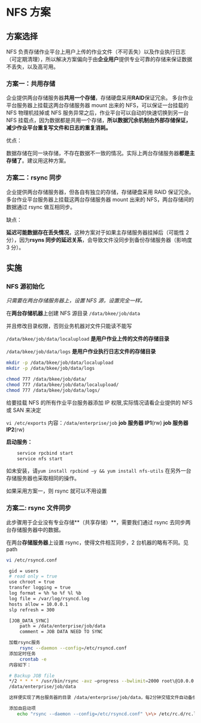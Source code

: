 # NFS 方案

## 方案选择

NFS 负责存储作业平台上用户上传的作业文件（不可丢失）以及作业执行日志（可定期清理），所以解决方案偏向于由**企业用户**提供专业可靠的存储来保证数据不丢失，以及高可用。

### 方案一：共用存储

企业提供两台存储服务器**共用一个存储**，存储硬盘采用**RAID**保证冗余。
多台作业平台服务器上挂载这两台存储服务器 mount 出来的 NFS，可以保证一台挂载的 NFS 物理机挂掉或 NFS 服务异常之后，作业平台可以自动的快速切换到另一台 NFS 挂载点，因为数据都是共用一个存储，**所以数据冗余机制由外部存储保证，减少作业平台重复写文件和日志的重复消耗。**

优点：

数据存储在同一块存储，不存在数据不一致的情况。实际上两台存储服务器**都是主存储了**。建议用这种方案。

### 方案二：rsync 同步

企业提供两台存储服务器，但各自有独立的存储，存储硬盘采用 RAID 保证冗余。多台作业平台服务器上挂载这两台存储服务器 mount 出来的 NFS，两台存储间的数据通过 rsync 做互相同步。

缺点：

**延迟可能数据存在丢失情况**，这种方案对于如果主存储服务器挂掉后（可能性 2 分），因为**rsyns 同步的延迟关系**，会导致文件没同步到备份存储服务器（影响度 3 分）。

## 实施

### NFS 源初始化

*只需要在两台存储服务器上，设置 NFS 源，设置完全一样。*

在**两台存储机器**上创建 NFS 源目录 `/data/bkee/job/data`

并且修改目录权限，否则业务机器对文件只能读不能写

`/data/bkee/job/data/localupload` **是用户作业上传的文件的存储目录**

`/data/bkee/job/data/logs`        **是用户作业执行日志文件的存储目录**

```bash
mkdir -p /data/bkee/job/data/localupload
mkdir -p /data/bkee/job/data/logs

chmod 777 /data/bkee/job/data/
chmod 777 /data/bkee/job/data/localupload/
chmod 777 /data/bkee/job/data/logs/
```

给要挂载 NFS 的所有作业平台服务器添加 IP 权限,实际情况请看企业提供的 NFS 或 SAN 来决定

`vi /etc/exports`
内容：`/data/enterprise/job` **job 服务器 IP1**(rw) **job 服务器 IP2**(rw)

**启动服务：**
```bash
    service rpcbind start
    service nfs start
```
如未安装，请`yum install rpcbind –y && yum install nfs-utils`
在另外一台存储服务器也采取相同的操作。

如果采用方案一，则 rsync 就可以不用设置

###  方案二: rsync 文件同步

此步骤用于企业没有专业存储**（共享存储）**，需要我们通过 rsync 去同步两台存储服务器中的数据。

在两台**存储服务器**上设置 rsync，使得文件相互同步，2 台机器的略有不同。见 path
```bash
vi /etc/rsyncd.conf

 gid = users
 # read only = true
 use chroot = true
 transfer logging = true
 log format = %h %o %f %l %b
 log file = /var/log/rsyncd.log
 hosts allow = 10.0.0.1
 slp refresh = 300

 [JOB_DATA_SYNC]
     path = /data/enterprise/job/data
     comment = JOB DATA NEED TO SYNC

 加载rsync服务
     rsync --daemon --config=/etc/rsyncd.conf
 添加定时任务
     crontab -e
 内容如下：

 # Backup JOB file
 */2 * * * * /usr/bin/rsync -avz –progress --bwlimit=2000 root\@10.0.0.1::**JOB_DATA_SYNC**
 /data/enterprise/job/data

 这样便实现了两台服务器的目录 /data/enterprise/job/data，每2分钟交错文件自动备份。

 添加自启动项
    echo "rsync --daemon --config=/etc/rsyncd.conf" \>\> /etc/rc.d/rc.local
```
